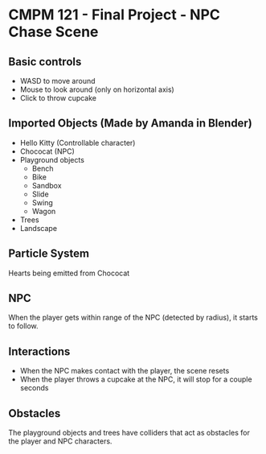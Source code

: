 # CMPM 121 - Final Project - NPC Chase Scene

## Basic controls
- WASD to move around
- Mouse to look around (only on horizontal axis)
- Click to throw cupcake

## Imported Objects (Made by Amanda in Blender)
- Hello Kitty (Controllable character)
- Chococat (NPC)
- Playground objects
  - Bench
  - Bike
  - Sandbox
  - Slide
  - Swing
  - Wagon
- Trees
- Landscape

## Particle System
Hearts being emitted from Chococat

## NPC
When the player gets within range of the NPC (detected by radius), it starts to follow.

## Interactions
- When the NPC makes contact with the player, the scene resets
- When the player throws a cupcake at the NPC, it will stop for a couple seconds

## Obstacles
The playground objects and trees have colliders that act as obstacles for the player and NPC characters.
